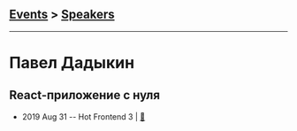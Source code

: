 ## [Events](../README.md) > [Speakers](../speakers.md)
---

# Павел Дадыкин

## React-приложение с нуля
- 2019 Aug 31 -- Hot Frontend 3  | [:notebook:](https://yadi.sk/d/hXR0U7gszZqSMg)  
